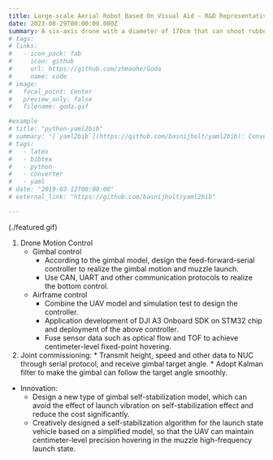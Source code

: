```yaml
---
title: Large-scale Aerial Robot Based On Visual Aid - R&D Representative
date: 2023-08-29T00:00:00.000Z
summary: A six-axis drone with a diameter of 170cm that can shoot rubber projectiles
# tags:
# links:
#   - icon_pack: fab
#     icon: github
#     url: https://github.com/zhmaohe/Goda
#     name: code
# image:
#   focal_point: Center
#   preview_only: false
#   filename: goda.gif

#example
# title: "python-yaml2bib"
# summary: "[`yaml2bib`](https://github.com/basnijholt/yaml2bib): Convert a readable `yaml` file with DOIs *only* to a properly formatted BibTeX file. 📃"
# tags:
#   - latex
#   - bibtex
#   - python
#   - converter
#   - yaml
# date: "2019-03-12T00:00:00"
# external_link: "https://github.com/basnijholt/yaml2bib"

---
```

(./featured.gif)
1. Drone Motion Control
    * Gimbal control
        * According to the gimbal model, design the feed-forward-serial controller to realize the gimbal motion and muzzle launch.
        * Use CAN, UART and other communication protocols to realize the bottom control.
    * Airframe control
        * Combine the UAV model and simulation test to design the controller.
        * Application development of DJI A3 Onboard SDK on STM32 chip and deployment of the above controller.
        * Fuse sensor data such as optical flow and TOF to achieve centimeter-level fixed-point hovering.
2. Joint commissioning:
        * Transmit height, speed and other data to NUC through serial protocol, and receive gimbal target angle.
        * Adopt Kalman filter to make the gimbal can follow the target angle smoothly.

* Innovation:
    * Design a new type of gimbal self-stabilization model, which can avoid the effect of launch vibration on self-stabilization effect and reduce the cost significantly.
    * Creatively designed a self-stabilization algorithm for the launch state vehicle based on a simplified model, so that the UAV can maintain centimeter-level precision hovering in the muzzle high-frequency launch state.
